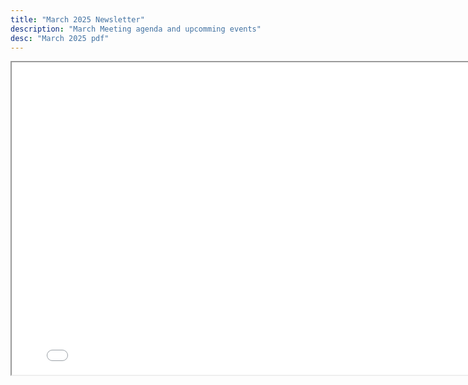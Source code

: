 ```yaml
---
title: "March 2025 Newsletter"
description: "March Meeting agenda and upcomming events"
desc: "March 2025 pdf"
---
```


<div class="newsletter">

<iframe src= 
"/newsletters/MARCH2025.pdf" 
               width="800"
                  height="500"> 
                  </iframe>

</div>